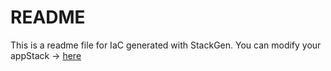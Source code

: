 # README
This is a readme file for IaC generated with StackGen.
You can modify your appStack -> [here](http://main.dev.stackgen.com/appstacks/51f8b181-95b5-4da2-9bef-4e30d8fb06f4)
